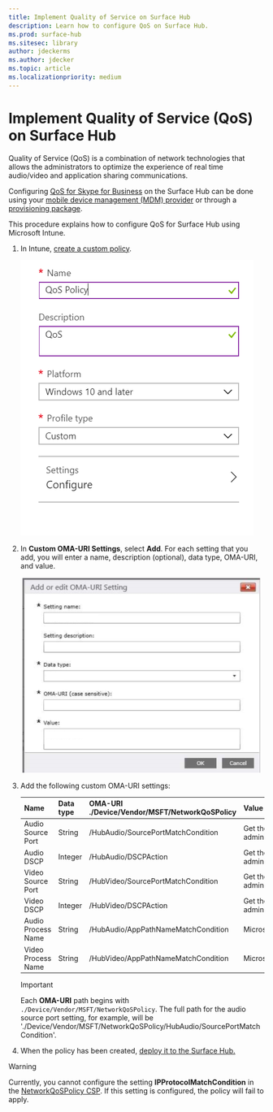 ```yaml
---
title: Implement Quality of Service on Surface Hub   
description: Learn how to configure QoS on Surface Hub.
ms.prod: surface-hub
ms.sitesec: library
author: jdeckerms
ms.author: jdecker
ms.topic: article
ms.localizationpriority: medium
---
```


# Implement Quality of Service (QoS) on Surface Hub

Quality of Service (QoS) is a combination of network technologies that allows the administrators to optimize the experience of real time audio/video and application sharing communications.
 
Configuring [QoS for Skype for Business](https://docs.microsoft.com/windows/client-management/mdm/networkqospolicy-csp) on the Surface Hub can be done using your [mobile device management (MDM) provider](manage-settings-with-mdm-for-surface-hub.md) or through a [provisioning package](provisioning-packages-for-surface-hub.md). 
 
 
This procedure explains how to configure QoS for Surface Hub using Microsoft Intune. 

1. In Intune, [create a custom policy](https://docs.microsoft.com/intune/custom-settings-configure).

    ![Screenshot of custom policy creation dialog in Intune](images/qos-create.png)

2. In **Custom OMA-URI Settings**, select **Add**. For each setting that you add, you will enter a name, description (optional), data type, OMA-URI, and value.

    ![Screenshot of a blank OMA-URI setting dialog box](images/qos-setting.png)

3. Add the following custom OMA-URI settings:

    Name | Data type | OMA-URI<br>./Device/Vendor/MSFT/NetworkQoSPolicy |  Value
    --- | --- | --- | ---
    Audio Source Port | String |  /HubAudio/SourcePortMatchCondition  |   Get the values from your Skype administrator
    Audio DSCP | Integer |  /HubAudio/DSCPAction  |   Get the values from your Skype administrator
    Video Source Port | String |  /HubVideo/SourcePortMatchCondition   |  Get the values from your Skype administrator
    Video DSCP | Integer |  /HubVideo/DSCPAction   |   Get the values from your Skype administrator
    Audio Process Name | String |  /HubAudio/AppPathNameMatchCondition  |   Microsoft.PPISkype.Windows.exe
    Video Process Name | String |  /HubVideo/AppPathNameMatchCondition  |   Microsoft.PPISkype.Windows.exe

    >[!IMPORTANT]
    >Each **OMA-URI** path begins with `./Device/Vendor/MSFT/NetworkQoSPolicy`. The full path for the audio source port setting, for example, will be './Device/Vendor/MSFT/NetworkQoSPolicy/HubAudio/SourcePortMatchCondition'.




4. When the policy has been created, [deploy it to the Surface Hub.](manage-settings-with-mdm-for-surface-hub.md#manage-surface-hub-settings-with-mdm)


>[!WARNING]
>Currently, you cannot configure the setting **IPProtocolMatchCondition** in the [NetworkQoSPolicy CSP](https://docs.microsoft.com/windows/client-management/mdm/networkqospolicy-csp). If this setting is configured, the policy will fail to apply.
 
